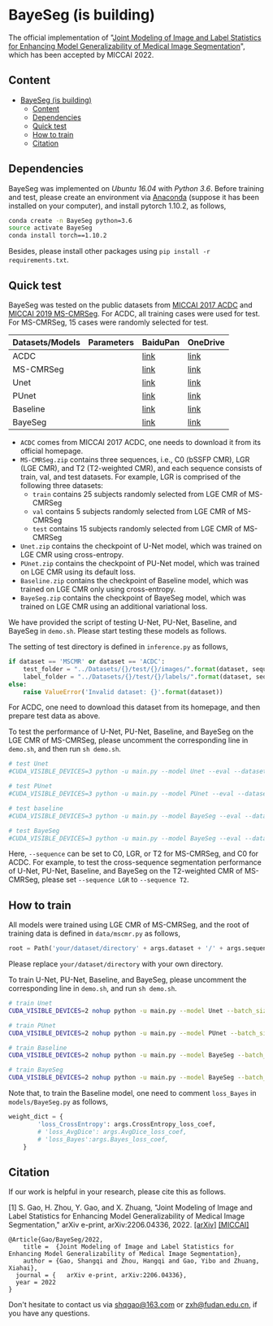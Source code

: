 # BayeSeg (is building)
The official implementation of "[Joint Modeling of Image and Label Statistics for Enhancing Model Generalizability of Medical Image Segmentation](https://arxiv.org/abs/2206.04336)", which has been accepted by MICCAI 2022.

## Content
- [BayeSeg (is building)](#bayeseg-is-building)
  - [Content](#content)
  - [Dependencies](#dependencies)
  - [Quick test](#quick-test)
  - [How to train](#how-to-train)
  - [Citation](#citation)

## Dependencies
BayeSeg was implemented on *Ubuntu 16.04* with *Python 3.6*. Before training and test, please create an environment via [Anaconda](https://www.anaconda.com/) (suppose it has been installed on your computer), and install pytorch 1.10.2, as follows,
```bash
conda create -n BayeSeg python=3.6
source activate BayeSeg
conda install torch==1.10.2
```
Besides, please install other packages using ```pip install -r requirements.txt```.

## Quick test
BayeSeg was tested on the public datasets from [MICCAI 2017 ACDC](https://acdc.creatis.insa-lyon.fr/#) and [MICCAI 2019 MS-CMRSeg](https://zmiclab.github.io/zxh/0/mscmrseg19/). For ACDC, all training cases were used for test. For MS-CMRSeg, 15 cases were randomly selected for test.

|Datasets/Models|Parameters|BaiduPan|OneDrive|
|-----|-------|--------|--------|
|ACDC |       |[link](https://acdc.creatis.insa-lyon.fr/#)|[link](https://acdc.creatis.insa-lyon.fr/#)|
|MS-CMRSeg|   |[link]()|[link]()|
|Unet   |     |[link]()|[link]()|
|PUnet  |     |[link]()|[link]()|
|Baseline|    |[link]()|[link]()|
|BayeSeg|     |[link]()|[link]()|

- `ACDC` comes from MICCAI 2017 ACDC, one needs to download it from its official homepage.
- `MS-CMRSeg.zip` contains three sequences, i.e., C0 (bSSFP CMR), LGR (LGE CMR), and T2 (T2-weighted CMR), and each sequence consists of train, val, and test datasets. For example, LGR is comprised of the following three datasets:
  - `train` contains 25 subjects randomly selected from LGE CMR of MS-CMRSeg
  - `val` contains 5 subjects randomly selected from LGE CMR of MS-CMRSeg
  - `test` contains 15 subjects randomly selected from LGE CMR of MS-CMRSeg
- `Unet.zip` contains the checkpoint of U-Net model, which was trained on LGE CMR using cross-entropy.
- `PUnet.zip` contains the checkpoint of PU-Net model, which was trained on LGE CMR using its default loss.
- `Baseline.zip` contains the checkpoint of Baseline model, which was trained on LGE CMR only using cross-entropy.
- `BayeSeg.zip` contains the checkpoint of BayeSeg model, which was trained on LGE CMR using an additional variational loss.

We have provided the script of testing U-Net, PU-Net, Baseline, and BayeSeg in `demo.sh`. Please start testing these models as follows.

The setting of test directory is defined in `inference.py` as follows,
```python
if dataset == 'MSCMR' or dataset == 'ACDC':
    test_folder = "../Datasets/{}/test/{}/images/".format(dataset, sequence)
    label_folder = "../Datasets/{}/test/{}/labels/".format(dataset, sequence)
else:
    raise ValueError('Invalid dataset: {}'.format(dataset))
```
For ACDC, one need to download this dataset from its homepage, and then prepare test data as above.

To test the performance of U-Net, PU-Net, Baseline, and BayeSeg on the LGE CMR of MS-CMRSeg, please uncomment the corresponding line in `demo.sh`, and then run `sh demo.sh`.
```bash
# test Unet
#CUDA_VISIBLE_DEVICES=3 python -u main.py --model Unet --eval --dataset MSCMR --sequence LGR --resume logs/Unet/checkpoint.pth --output_dir results --device cuda

# test PUnet
#CUDA_VISIBLE_DEVICES=3 python -u main.py --model PUnet --eval --dataset MSCMR --sequence LGR --resume logs/PUnet/checkpoint.pth --output_dir results --device cuda

# test baseline
#CUDA_VISIBLE_DEVICES=3 python -u main.py --model BayeSeg --eval --dataset MSCMR --sequence LGR --resume logs/baseline/checkpoint.pth --output_dir results --device cuda

# test BayeSeg
#CUDA_VISIBLE_DEVICES=3 python -u main.py --model BayeSeg --eval --dataset MSCMR --sequence LGR --resume logs/BayeSeg/checkpoint.pth --output_dir results --device cuda

```
Here, `--sequence` can be set to C0, LGR, or T2 for MS-CMRSeg, and C0 for ACDC. For example, to test the cross-sequence segmentation performance of U-Net, PU-Net, Baseline, and BayeSeg on the T2-weighted CMR of MS-CMRSeg, please set `--sequence LGR` to `--sequence T2`.

## How to train
All models were trained using LGE CMR of MS-CMRSeg, and the root of training data is defined in `data/mscmr.py` as follows,
```python
root = Path('your/dataset/directory' + args.dataset + '/' + args.sequence)
```
Please replace `your/dataset/directory` with your own directory.

To train U-Net, PU-Net, Baseline, and BayeSeg, please uncomment the corresponding line in `demo.sh`, and run `sh demo.sh`.
```bash
# train Unet
CUDA_VISIBLE_DEVICES=2 nohup python -u main.py --model Unet --batch_size 8 --output_dir logs/Unet --device cuda >train.log 2>&1 &

# train PUnet
CUDA_VISIBLE_DEVICES=2 nohup python -u main.py --model PUnet --batch_size 8 --output_dir logs/PUnet --device cuda >train.log 2>&1 &

# train Baseline
CUDA_VISIBLE_DEVICES=2 nohup python -u main.py --model BayeSeg --batch_size 8 --output_dir logs/Baseline --device cuda >train.log 2>&1 &

# train BayeSeg
CUDA_VISIBLE_DEVICES=2 nohup python -u main.py --model BayeSeg --batch_size 8 --output_dir logs/BayeSeg --device cuda >train.log 2>&1 &
```
Note that, to train the Baseline model, one need to comment `loss_Bayes` in `models/BayeSeg.py` as follows,
```python
weight_dict = {
        'loss_CrossEntropy': args.CrossEntropy_loss_coef,
        # 'loss_AvgDice': args.AvgDice_loss_coef,  
        # 'loss_Bayes':args.Bayes_loss_coef,
    }
```

## Citation
If our work is helpful in your research, please cite this as follows.

[1] S. Gao, H. Zhou, Y. Gao, and X. Zhuang, "Joint Modeling of Image and Label Statistics for Enhancing Model Generalizability of Medical Image Segmentation," arXiv e-print, arXiv:2206.04336, 2022. [[arXiv]](https://arxiv.org/abs/2206.04336) [[MICCAI]]()
```
@Article{Gao/BayeSeg/2022,
	title =	 {Joint Modeling of Image and Label Statistics for Enhancing Model Generalizability of Medical Image Segmentation},
	author = {Gao, Shangqi and Zhou, Hangqi and Gao, Yibo and Zhuang, Xiahai},
  journal = {	arXiv e-print, arXiv:2206.04336},
  year = 2022
}
```

Don't hesitate to contact us via [shqgao@163.com]() or [zxh@fudan.edu.cn](), if you have any questions.
